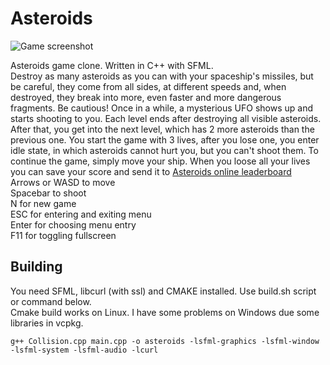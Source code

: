 # Asteroids

![Game screenshot](https://maciej.ml/projects/Asteroids/Asteroids.png?)

Asteroids game clone. Written in C++ with SFML.  
Destroy as many asteroids as you can with your spaceship's missiles, but be careful, they come from all sides, at different speeds and, when destroyed, they break into more, even faster and more dangerous fragments. Be cautious! Once in a while, a mysterious UFO shows up and starts shooting to you.
Each level ends after destroying all visible asteroids. After that, you get into the next level, which has 2 more asteroids than the previous one.
You start the game with 3 lives, after you lose one, you enter idle state, in which asteroids cannot hurt you, but you can't shoot them. To continue the game, simply move your ship. When you loose all your lives you can save your score and send it to [Asteroids online leaderboard](https://maciej.ml/Asteroids/)  
Arrows or WASD to move  
Spacebar to shoot  
N for new game  
ESC for entering and exiting menu  
Enter for choosing menu entry  
F11 for toggling fullscreen

## Building
You need SFML, libcurl (with ssl) and CMAKE installed. Use build.sh script or command below.  
Cmake build works on Linux. I have some problems on Windows due some libraries in vcpkg.  
````shell
g++ Collision.cpp main.cpp -o asteroids -lsfml-graphics -lsfml-window -lsfml-system -lsfml-audio -lcurl
````